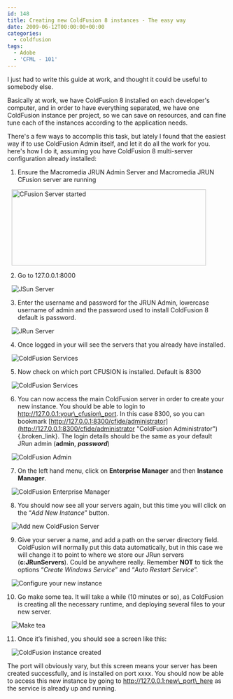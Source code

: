 ```yaml
---
id: 148
title: Creating new ColdFusion 8 instances - The easy way
date: 2009-06-12T00:00:00+00:00
categories:
  - coldfusion
tags:
  - Adobe
  - 'CFML - 101'
---
```

I just had to write this guide at work, and thought it could be useful to somebody else.
  
Basically at work, we have ColdFusion 8 installed on each developer's computer, and in order to have everything separated, we have one ColdFusion instance per project, so we can save on resources, and can fine tune each of the instances according to the application needs.
  
There's a few ways to accomplis this task, but lately I found that the easiest way if to use ColdFusion Admin itself, and let it do all the work for you. here's how I do it, assuming you have ColdFusion 8 multi-server configuration already installed:

  1. Ensure the Macromedia JRUN Admin Server and Macromedia JRUN CFusion server are running
<img style="margin-left: 10px; margin-right: 10px;" src="http://files.placona.co.uk/cf8instances/image1.PNG" alt="CFusion Server started" width="444" height="174" />

  2. Go to 127.0.0.1:8000
<img style="margin-left: 10px; margin-right: 10px;" src="http://files.placona.co.uk/cf8instances/image2.PNG" alt="JSun Server" />

  3. Enter the username and password for the JRUN Admin, lowercase username of admin and the password used to install ColdFusion 8 default is password.
<img style="margin-left: 10px; margin-right: 10px;" src="http://files.placona.co.uk/cf8instances/image3.PNG" alt="JRun Server" />

  4. Once logged in your will see the servers that you already have installed.
<img style="margin-left: 10px; margin-right: 10px;" src="http://files.placona.co.uk/cf8instances/image4.PNG" alt="ColdFusion Services" />

  5. Now check on which port CFUSION is installed. Default is 8300
<img style="margin-left: 10px; margin-right: 10px;" src="http://files.placona.co.uk/cf8instances/image5.PNG" alt="ColdFusion Services" />

  6. You can now access the main ColdFusion server in order to create your new instance. You should be able to login to http://127.0.0.1:your\_cfusion\_port. In this case 8300, so you can bookmark [http://127.0.0.1:8300/cfide/administrator](http://127.0.0.1:8300/cfide/administrator "ColdFusion Administrator"){.broken_link}. The login details should be the same as your default JRun admin (**admin**, **_password_**)
<img style="margin-left: 10px; margin-right: 10px;" src="http://files.placona.co.uk/cf8instances/image6.PNG" alt="ColdFusion Admin" />

  7. On the left hand menu, click on **Enterprise Manager** and then **Instance Manager**.
<img style="margin-left: 10px; margin-right: 10px;" src="http://files.placona.co.uk/cf8instances/image7.PNG" alt="ColdFusion Enterprise Manager" />

  8. You should now see all your servers again, but this time you will click on the “_Add New Instance_” button.
<img style="margin-left: 10px; margin-right: 10px;" src="http://files.placona.co.uk/cf8instances/image8.PNG" alt="Add new ColdFusion Server" />

  9. Give your server a name, and add a path on the server directory field. ColdFusion will normally put this data automatically, but in this case we will change it to point to where we store our JRun servers (**c:JRunServers**). Could be anywhere really. Remember **NOT** to tick the options “_Create Windows Service_” and “_Auto Restart Service_”.
<img style="margin-left: 10px; margin-right: 10px;" src="http://files.placona.co.uk/cf8instances/image9.PNG" alt="Configure your new instance" />

 10. Go make some tea. It will take a while (10 minutes or so), as ColdFusion is creating all the necessary runtime, and deploying several files to your new server.
<img style="margin-left: 10px; margin-right: 10px;" src="http://files.placona.co.uk/cf8instances/image10.PNG" alt="Make tea" />

 11. Once it’s finished, you should see a screen like this:

<img style="margin-left: 10px; margin-right: 10px;" src="http://files.placona.co.uk/cf8instances/image11.PNG" alt="ColdFusion instance created" /> </ol> 

The port will obviously vary, but this screen means your server has been created successfully, and is installed on port xxxx. You should now be able to access this new instance by going to http://127.0.0.1:new\_port\_here as the service is already up and running.
